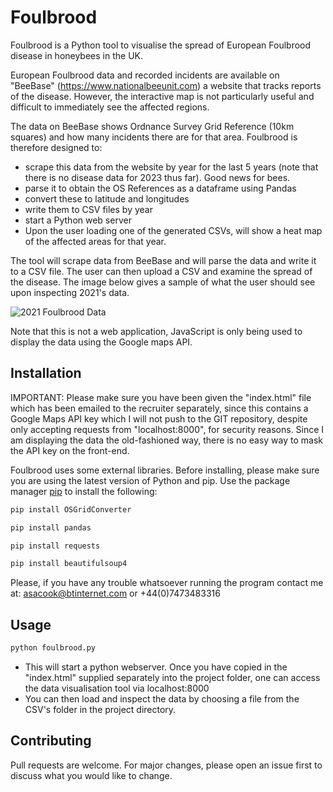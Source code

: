 # Foulbrood

Foulbrood is a Python tool to visualise the spread of European Foulbrood disease in honeybees in the UK.

European Foulbrood data and recorded incidents are available on "BeeBase" (https://www.nationalbeeunit.com) a website that tracks reports of the disease. However, the interactive map is
not particularly useful and difficult to immediately see the affected regions. 

The data on BeeBase shows Ordnance Survey Grid Reference (10km squares) and how many incidents there are for that area.
Foulbrood is therefore designed to:
- scrape this data from the website by year for the last 5 years (note that there is no disease data for 2023 thus far). Good news for bees.
- parse it to obtain the OS References as a dataframe using Pandas
- convert these to latitude and longitudes
- write them to CSV files by year
- start a Python web server
- Upon the user loading one of the generated CSVs, will show a heat map of the affected areas for that year.

The tool will scrape data from BeeBase and will parse the data and write it to a CSV file. The user can then upload a CSV and examine the spread of the disease. The image below gives a sample of what the user should see upon inspecting 2021's data.

![2021 Foulbrood Data](https://i.imgur.com/94KP36A.jpg)

Note that this is not a web application, JavaScript is only being used to display the data using the Google maps API.
 

## Installation

IMPORTANT: Please make sure you have been given the "index.html" file which has been emailed to the recruiter separately, since this contains a Google Maps
API key which I will not push to the GIT repository, despite only accepting requests from "localhost:8000", for security reasons.
Since I am displaying the data the old-fashioned way, there is no easy way to mask the API key on the front-end.


Foulbrood uses some external libraries. Before installing, please make sure you are using the latest version of Python and pip.
Use the package manager [pip](https://pip.pypa.io/en/stable/) to install the following:

```bash
pip install OSGridConverter

pip install pandas

pip install requests

pip install beautifulsoup4
```



Please, if you have any trouble whatsoever running the program contact me at:
asacook@btinternet.com
or +44(0)7473483316




## Usage

```python
python foulbrood.py
```

- This will start a python webserver. Once you have copied in the "index.html" supplied separately into the project folder, one can access the data visualisation tool via  localhost:8000
- You can then load and inspect the data by choosing a file from the CSV's folder in the project directory.

## Contributing

Pull requests are welcome. For major changes, please open an issue first
to discuss what you would like to change.
